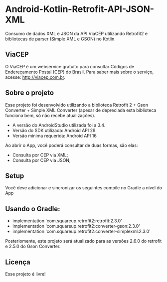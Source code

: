 # Android-Kotlin-Retrofit-API-JSON-XML
Consumo de dados XML e JSON da API ViaCEP utilizando Retrofit2 e bibliotecas de parser (Simple XML e GSON) no Kotlin.

## ViaCEP

O ViaCEP é um webservice gratuito para consultar Códigos de Endereçamento Postal (CEP) do Brasil. Para saber mais sobre o serviço, acesse: http://viacep.com.br.

## Sobre o projeto

Esse projeto foi desenvolvido utilizando a biblioteca Retrofit 2 + Gson Converter + Simple XML Converter (apesar de depreciada esta biblioteca funciona bem, só não recebe atualizações).

- A versão do AndroidStudio utilizada foi a 3.4.
- Versão do SDK utilizada: Android API 29
- Versão mínima requerida: Android API 16

Ao abrir o App, você poderá consultar de duas formas, são elas:

- Consulta por CEP via XML;
- Consulta por CEP via JSON;

## Setup

Você deve adicionar e sincronizar os seguintes compile no Gradle a nível do App

## Usando o Gradle:

- implementation 'com.squareup.retrofit2:retrofit:2.3.0'
- implementation 'com.squareup.retrofit2:converter-gson:2.3.0'
- implementation 'com.squareup.retrofit2:converter-simplexml:2.3.0'

Posteriomente, este projeto será atualizado para as versões 2.6.0 do retrofit e 2.5.0 do Gson Converter.

## Licença

Esse projeto é livre!
